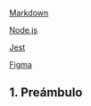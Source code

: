 

[Markdown](https://es.wikipedia.org/wiki/Markdown)

[Node.js](https://nodejs.org/es/)

[Jest](https://jestjs.io/)

[Figma](https://www.figma)

## 1. Preámbulo



